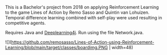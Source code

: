 This is a Bachelor's project from 2018 on applying Reinforcement Learning to the game Lines of Action by Remo Sasso and Quintin van Lohuizen. Temporal difference learning combined with self-play were used resulting in competitive agents.

Requires Java and [Deeplearning4j](https://deeplearning4j.org/). Run using the file Network.java.


![](https://github.com/remosasso/Lines-of-Action-using-Reinforcement-Learning/blob/main/target/classes/boardimg.PNG | width=48)
